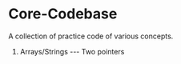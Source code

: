# Core-Codebase
A collection of practice code of various concepts. 

1. Arrays/Strings --- Two pointers
